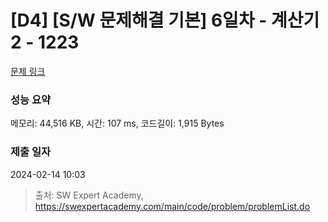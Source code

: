 # [D4] [S/W 문제해결 기본] 6일차 - 계산기2 - 1223 

[문제 링크](https://swexpertacademy.com/main/code/problem/problemDetail.do?contestProbId=AV14nnAaAFACFAYD) 

### 성능 요약

메모리: 44,516 KB, 시간: 107 ms, 코드길이: 1,915 Bytes

### 제출 일자

2024-02-14 10:03



> 출처: SW Expert Academy, https://swexpertacademy.com/main/code/problem/problemList.do